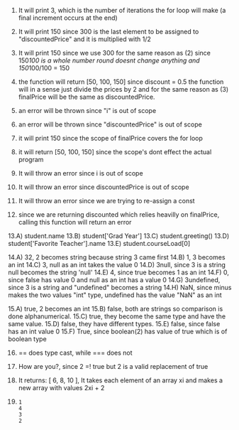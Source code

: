 1) It will print 3, which is the number of iterations the for loop will make (a final increment occurs at the end)
2) It will print 150 since 300 is the last element to be assigned to "discountedPrice" and it is multiplied with 1/2
3) It will print 150 since we use 300 for the same reason as (2) since 150*100 is a whole number round doesnt change anything and 150*100/100 = 150
4) the function will return [50, 100, 150] since discount = 0.5 the function will in a sense just divide the prices by 2 and for the same reason as (3) finalPrice will be the same as discountedPrice.

5) an error will be thrown since "i" is out of scope
6) an error will be thrown since "discountedPrice" is out of scope
7) it will print 150 since the scope of finalPrice covers the for loop
8) it will return [50, 100, 150] since the scope's dont effect the actual program

9) It will throw an error since i is out of scope
10) It will throw an error since discountedPrice is out of scope
11) It will throw an error since we are trying to re-assign a const
12) since we are returning discounted which relies heavilly on finalPrice, calling this function will return an error

13.A) student.name
13.B) student['Grad Year']
13.C) student.greeting()
13.D) student['Favorite Teacher'].name
13.E) student.courseLoad[0]

14.A) 32, 2 becomes string because string 3 came first
14.B) 1, 3 becomes an int
14.C) 3, null as an int takes the value 0
14.D) 3null, since 3 is a string null becomes the string 'null'
14.E) 4, since true becomes 1 as an int
14.F) 0, since false has value 0 and null as an int has a value 0
14.G) 3undefined, since 3 is a string and "undefined" becomes a string
14.H) NaN, since minus makes the two values "int" type, undefined has the value "NaN" as an int

15.A) true, 2 becomes an int
15.B) false, both are strings so comparison is done alphanumerical.
15.C) true, they become the same type and have the same value.
15.D) false, they have different types.
15.E) false, since false has an int value 0
15.F) True, since boolean(2) has value of true which is of boolean type

16) == does type cast, while === does not

17) How are you?, since 2 =! true but 2 is a valid replacement of true

19) It returns: [ 6, 8, 10 ], It takes each element of an array xi and makes a new array with values 2xi + 2

21)
        1
        4
        3
        2